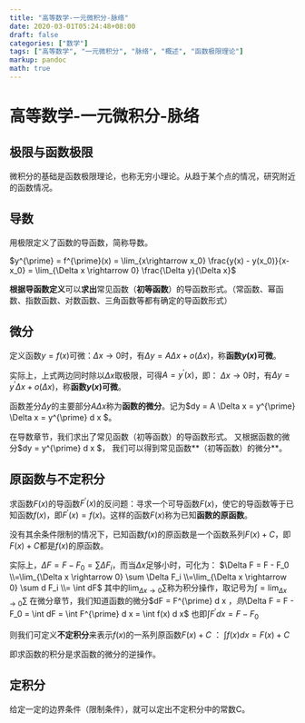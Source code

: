 ```yaml
---
title: "高等数学-一元微积分-脉络"
date: 2020-03-01T05:24:48+08:00
draft: false
categories: ["数学"]
tags: ["高等数学", "一元微积分", "脉络", "概述", "函数极限理论"] 
markup: pandoc
math: true
---
```


# 高等数学-一元微积分-脉络

## 极限与函数极限

微积分的基础是函数极限理论，也称无穷小理论。从趋于某个点的情况，研究附近的函数情况。

## 导数

用极限定义了函数的导函数，简称导数。

$y^{\prime} = f^{\prime}(x) = \lim_{x\rightarrow x_0} \frac{y(x) - y(x_0)}{x-x_0} = \lim_{\Delta x \rightarrow 0} \frac{\Delta y}{\Delta x}$

**根据导函数定义**可以**求出**常见函数（**初等函数**）的导函数形式。（常函数、幂函数、指数函数、对数函数、三角函数等都有确定的导函数形式）

## 微分

定义函数$y=f(x)$可微：$\Delta x \rightarrow 0$时，有$\Delta y = A \Delta x + o(\Delta x)$，称**函数$y(x)$可微**。

实际上，上式两边同时除以$\Delta x$取极限，可得$A = y^{\prime}(x)$，即：
$\Delta x \rightarrow 0$时，有$\Delta y = y^{\prime} \Delta x + o(\Delta x)$，称**函数$y(x)$可微**。

函数差分$\Delta y$的主要部分$A \Delta x$称为**函数的微分**。记为$dy = A \Delta x = y^{\prime} \Delta x = y^{\prime} d x $。

在导数章节，我们求出了常见函数（初等函数）的导函数形式。
又根据函数的微分$dy = y^{\prime} d x $，
我们可以得到常见函数**（初等函数）的微分**。

## 原函数与不定积分

求函数$F(x)$的导函数$F^{\prime}(x)$的反问题：寻求一个可导函数$F(x)$，使它的导函数等于已知函数$f(x)$，即$F^{\prime}(x) = f(x)$。这样的函数$F(x)$称为已知**函数的原函数**。

没有其余条件限制的情况下，已知函数$f(x)$的原函数是一个函数系列$F(x)+C$，即$F(x)+C$都是$f(x)$的原函数。

实际上，$\Delta F = F - F_0 = \sum \Delta F_i$，而当$\Delta x$足够小时，可化为：
$\Delta F = F - F_0 \\=\lim_{\Delta x \rightarrow 0} \sum \Delta F_i \\=\lim_{\Delta x \rightarrow 0} \sum d F_i \\= \int dF$
其中的$\lim_{\Delta x \rightarrow 0} \sum$称为积分操作，取记号为$\int = \lim_{\Delta x \rightarrow 0} \sum$
在微分章节，我们知道函数的微分$dF = F^{\prime} d x $，
则$\Delta F = F - F_0 = \int dF = \int F^{\prime} d x = \int f(x) d x$
也即$\int F^{\prime} d x = F - F_0$

则我们可定义**不定积分**来表示$f(x)$的一系列原函数$F(x)+C$     ：
 $\int f(x)dx = F(x) + C$

即求函数的积分是求函数的微分的逆操作。

## 定积分

给定一定的边界条件（限制条件），就可以定出不定积分中的常数C。